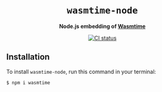 <div align="center">
  <h1><code>wasmtime-node</code></h1>

  <p>
    <strong>Node.js embedding of
    <a href="https://github.com/bytecodealliance/wasmtime">Wasmtime</a></strong>
  </p>

  <p>
    <a href="https://github.com/ovr/wasmtime-node/actions?query=workflow%3ACI">
      <img src="https://github.com/ovr/wasmtime-node/workflows/CI/badge.svg" alt="CI status"/>
    </a>
  </p>

</div>

## Installation

To install `wasmtime-node`, run this command in your terminal:

```bash
$ npm i wasmtime
```
